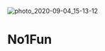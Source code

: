 ![photo_2020-09-04_15-13-12](https://user-images.githubusercontent.com/88617187/129519127-d003d2cc-fcbf-4d9d-aa50-a8363cd0c931.jpg)

# No1Fun
